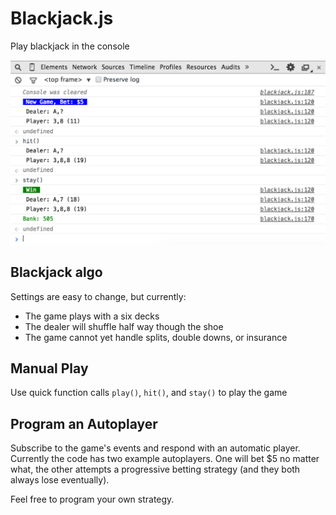 # Blackjack.js

Play blackjack in the console

![Screenshot](screenshot.png)

## Blackjack algo

Settings are easy to change, but currently:

- The game plays with a six decks
- The dealer will shuffle half way though the shoe
- The game cannot yet handle splits, double downs, or insurance

## Manual Play

Use quick function calls `play()`, `hit()`, and `stay()` to play the game 

## Program an Autoplayer

Subscribe to the game's events and respond with an automatic player. Currently the code has two example autoplayers. One will bet $5 no matter what, the other attempts a progressive betting strategy (and they both always lose eventually).

Feel free to program your own strategy.